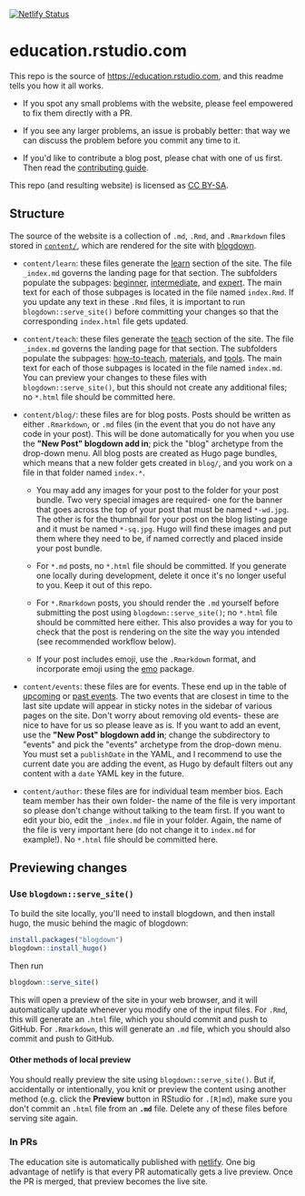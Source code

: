 [![Netlify Status](https://api.netlify.com/api/v1/badges/32c49824-eb3b-407a-9f76-1aeab95922e6/deploy-status)](https://app.netlify.com/sites/rstudio-education/deploys)

# education.rstudio.com

This repo is the source of <https://education.rstudio.com>, and this readme tells you 
how it all works. 

* If you spot any small problems with the website, please feel empowered to fix 
  them directly with a PR. 
  
* If you see any larger problems, an issue is probably better: that way we can 
  discuss the problem before you commit any time to it.

* If you'd like to contribute a blog post, please chat with one of us first.
  Then read the [contributing guide](CONTRIBUTING.md).

This repo (and resulting website) is licensed as [CC BY-SA](license.md).

## Structure

The source of the website is a collection of `.md`, `.Rmd`, and `.Rmarkdown` files stored in 
[`content/`](content/), which are rendered for the site with 
[blogdown](https://bookdown.org/yihui/blogdown). 

* `content/learn`: these files generate the [learn](https://education.rstudio.com/learn/) section of the site. The file `_index.md` governs the landing page for that section. The subfolders populate the subpages: [beginner](https://education.rstudio.com/learn/beginner), [intermediate](https://education.rstudio.com/learn/intermediate), and [expert](https://education.rstudio.com/learn/expert/). The main text for each of those subpages is located in the file named `index.Rmd`. If you update any text in these `.Rmd` files, it is important to run `blogdown::serve_site()` before committing your changes so that the corresponding `index.html` file gets updated.

* `content/teach`: these files generate the [teach](https://education.rstudio.com/teach/) section of the site. The file `_index.md` governs the landing page for that section. The subfolders populate the subpages: [how-to-teach](https://education.rstudio.com/teach/how-to-teach), [materials](https://education.rstudio.com/teach/materials), and [tools](https://education.rstudio.com/teach/tools). The main text for each of those subpages is located in the file named `index.md`. You can preview your changes to these files with `blogdown::serve_site()`, but this should not create any additional files; no `*.html` file should be committed here.
  
* `content/blog/`: these files are for blog posts. Posts should be written as either `.Rmarkdown`, or `.md` files (in the event that you do not have any code in your post). This will be done automatically for you when you use the __"New Post" blogdown add in__; pick the "blog" archetype from the drop-down menu. All blog posts are created as Hugo page bundles, which means that a new folder gets created in `blog/`, and you work on a file in that folder named `index.*`. 

    + You may add any images for your post to the folder for your post bundle. Two very special images are required- one for the banner that goes across the top of your post that must be named `*-wd.jpg`. The other is for the thumbnail for your post on the blog listing page and it must be named `*-sq.jpg`. Hugo will find these images and put them where they need to be, if named correctly and placed inside your post bundle.

    + For `*.md` posts, no `*.html` file should be committed. If you generate one locally during development, delete it once it's no longer useful to you. Keep it out of this repo.
    
    + For `*.Rmarkdown` posts, you should render the `.md` yourself before submitting the post using `blogdown::serve_site()`; no `*.html` file should be committed here either. This also provides a way for you to check that the post is rendering on the site the way you intended (see recommended workflow below).      
    
    + If your post includes emoji, use the `.Rmarkdown` format, and incorporate emoji using the [emo](https://github.com/hadley/emo) package.  

* `content/events`: these files are for events. These end up in the table of [upcoming](https://education.rstudio.com/events/) or [past events](https://education.rstudio.com/events/archive/). The two events that are closest in time to the last site update will appear in sticky notes in the sidebar of various pages on the site. Don't worry about removing old events- these are nice to have for us so please leave as is. If you want to add an event, use the __"New Post" blogdown add in__; change the subdirectory to "events" and pick the "events" archetype from the drop-down menu. You must set a  `publishDate` in the YAML, and I recommend to use the current date you are adding the event, as Hugo by default filters out any content with a `date` YAML key in the future.

* `content/author`: these files are for individual team member bios. Each team member has their own folder- the name of the file is very important so please don't change without talking to the team first. If you want to edit your bio, edit the `_index.md` file in your folder. Again, the name of the file is very important here (do not change it to `index.md` for example!). No `*.html` file should be committed here.

## Previewing changes

### Use `blogdown::serve_site()`

To build the site locally, you'll need to install blogdown, and then install 
hugo, the music behind the magic of blogdown:

```R
install.packages("blogdown")
blogdown::install_hugo()
```

Then run

```R
blogdown::serve_site()
```

This will open a preview of the site in your web browser, and it will 
automatically update whenever you modify one of the input files. For `.Rmd`, 
this will generate an `.html` file, which you should commit and push to GitHub. For `.Rmarkdown`, this will generate an `.md` file, which you should also commit and push to GitHub.

#### Other methods of local preview

You should really preview the site using `blogdown::serve_site()`. But if, accidentally or intentionally, you knit or preview the content using another method (e.g. click the **Preview** button in RStudio for `.[R]md`), make sure you don't commit an `.html` file from an **`.md`** file. Delete any of these files before serving site again.

### In PRs

The education site is automatically published with 
[netlify](http://netlify.com/). One big advantage of netlify is that every PR 
automatically gets a live preview. Once the PR is merged, that preview becomes 
the live site.
